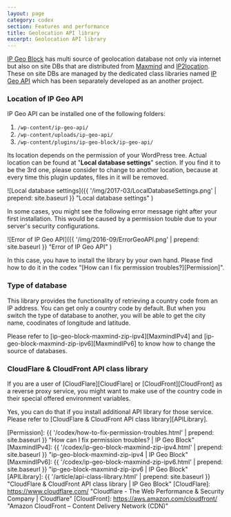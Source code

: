 ```yaml
---
layout: page
category: codex
section: Features and performance
title: Geolocation API library
excerpt: Geolocation API library
---
```


[IP Geo Block][IP-Geo-Block] has multi source of geolocation database not only 
via internet but also on site DBs that are distributed from [Maxmind][Maxmind] 
and [IP2location][IP2location]. These on site DBs are managed by the dedicated 
class libraries named [IP Geo API][GitGeoAPI] which has been separately 
developed as an another project.

### Location of IP Geo API ###

IP Geo API can be installed one of the following folders:

1. `/wp-content/ip-geo-api/`
2. `/wp-content/uploads/ip-geo-api/`
3. `/wp-content/plugins/ip-geo-block/ip-geo-api/`

Its location depends on the permission of your WordPress tree. Actual location 
can be found at "**Local database settings**" section. If you find it to be the
3rd one, please consider to change to another location, because at every time 
this plugin updates, files in it will be removed.

![Local database settings]({{ '/img/2017-03/LocalDatabaseSettings.png' | prepend: site.baseurl }}
 "Local database settings"
)

In some cases, you might see the following error message right after your first
installation. This would be caused by a permission touble due to your server's 
security configurations.

![Error of IP Geo API]({{ '/img/2016-09/ErrorGeoAPI.png' | prepend: site.baseurl }}
 "Error of IP Geo API"
)

In this case, you have to install the library by your own hand. Please find how 
to do it in the codex "[How can I fix permission troubles?][Permission]".

### Type of database ###

This library provides the functionality of retrieving a country code from an 
IP address. You can get only a country code by default. But when you switch 
the type of database to another, you will be able to get the city name, 
coodinates of longitude and latitude.

Please refer to
[ip-geo-block-maxmind-zip-ipv4][MaxmindIPv4] and 
[ip-geo-block-maxmind-zip-ipv6][MaxmindIPv6] to know how to change the source 
of databases.

### CloudFlare & CloudFront API class library ###

If you are a user of [CloudFlare][CloudFlare] or [CloudFront][CloudFront] as a 
reverse proxy service, you might want to make use of the country code in their 
special offered environment variables.

Yes, you can do that if you install additional API library for those service.
Please refer to [CloudFlare & CloudFront API class library][APILibrary].

[IP-Geo-Block]: https://wordpress.org/plugins/ip-geo-block/ "WordPress › IP Geo Block « WordPress Plugins"
[Maxmind]:      https://www.maxmind.com/ "IP Geolocation and Online Fraud Prevention | MaxMind"
[IP2Location]:  http://www.ip2location.com/ "IP Address Geolocation to Identify Website Visitor's Geographical Location"
[GitGeoAPI]:    https://github.com/tokkonopapa/WordPress-IP-Geo-API "GitHub - tokkonopapa/WordPress-IP-Geo-API: A class library combined with WordPress plugin IP Geo Block to handle geo-location database of Maxmind and IP2Location."
[Permission]:   {{ '/codex/how-to-fix-permission-troubles.html' | prepend: site.baseurl }} "How can I fix permission troubles? | IP Geo Block"
[MaxmindIPv4]:  {{ '/codex/ip-geo-block-maxmind-zip-ipv4.html'  | prepend: site.baseurl }} "ip-geo-block-maxmind-zip-ipv4 | IP Geo Block"
[MaxmindIPv6]:  {{ '/codex/ip-geo-block-maxmind-zip-ipv6.html'  | prepend: site.baseurl }} "ip-geo-block-maxmind-zip-ipv6 | IP Geo Block"
[APILibrary]:   {{ '/article/api-class-library.html'            | prepend: site.baseurl }} "CloudFlare & CloudFront API class library | IP Geo Block"
[CloudFlare]:   https://www.cloudflare.com/ "Cloudflare - The Web Performance & Security Company | Cloudflare"
[CloudFront]:   https://aws.amazon.com/cloudfront/ "Amazon CloudFront – Content Delivery Network (CDN)"

